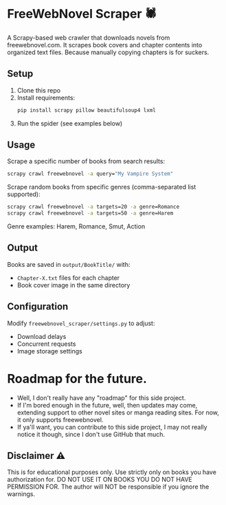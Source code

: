 # FreeWebNovel Scraper 🕷️

A Scrapy-based web crawler that downloads novels from freewebnovel.com. It scrapes book covers and chapter contents into organized text files. Because manually copying chapters is for suckers.

## Setup

1. Clone this repo
2. Install requirements:  
   ```bash
   pip install scrapy pillow beautifulsoup4 lxml
   ```
3. Run the spider (see examples below)

## Usage

Scrape a specific number of books from search results:

```bash
scrapy crawl freewebnovel -a query="My Vampire System"
```

Scrape random books from specific genres (comma-separated list supported):

```bash
scrapy crawl freewebnovel -a targets=20 -a genre=Romance
scrapy crawl freewebnovel -a targets=50 -a genre=Harem
```

Genre examples: Harem, Romance, Smut, Action

## Output 

Books are saved in `output/BookTitle/` with:
- `Chapter-X.txt` files for each chapter
- Book cover image in the same directory

## Configuration

Modify `freewebnovel_scraper/settings.py` to adjust:
- Download delays
- Concurrent requests
- Image storage settings

# Roadmap for the future.
- Well, I don't really have any "roadmap" for this side project.
- If I'm bored enough in the future, well, then updates may come, extending support to other novel sites or manga reading sites. For now, it only supports freewebnovel.
- If ya'll want, you can contribute to this side project, I may not really notice it though, since I don't use GitHub that much.

## Disclaimer ⚠️

This is for educational purposes only. Use strictly only on books you have authorization for. DO NOT USE IT ON BOOKS YOU DO NOT HAVE PERMISSION FOR.
The author will NOT be responsible if you ignore the warnings. 
